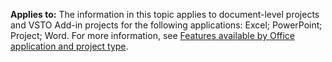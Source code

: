   **Applies to:** The information in this topic applies to document\-level projects and VSTO Add\-in projects for the following applications: Excel; PowerPoint; Project; Word. For more information, see [Features available by Office application and project type](../../vsto/features-available-by-office-application-and-project-type.md).
